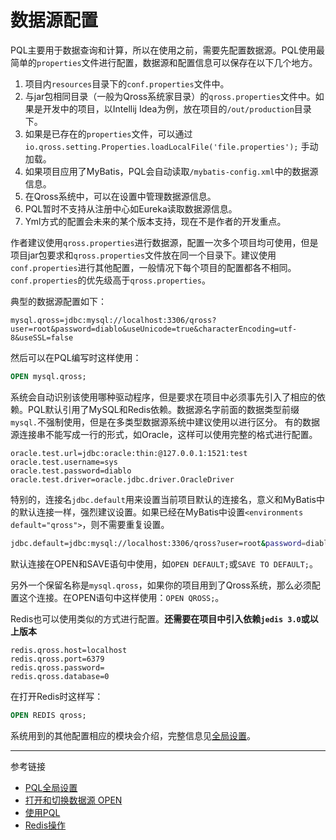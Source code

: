 # 数据源配置
PQL主要用于数据查询和计算，所以在使用之前，需要先配置数据源。PQL使用最简单的`properties`文件进行配置，数据源和配置信息可以保存在以下几个地方。

1. 项目内`resources`目录下的`conf.properties`文件中。
2. 与jar包相同目录（一般为Qross系统家目录）的`qross.properties`文件中。如果是开发中的项目，以Intellij Idea为例，放在项目的`/out/production`目录下。
3. 如果是已存在的`properties`文件，可以通过 `io.qross.setting.Properties.loadLocalFile('file.properties');` 手动加载。
4. 如果项目应用了MyBatis，PQL会自动读取`/mybatis-config.xml`中的数据源信息。
5. 在Qross系统中，可以在设置中管理数据源信息。
6. PQL暂时不支持从注册中心如Eureka读取数据源信息。
7. Yml方式的配置会未来的某个版本支持，现在不是作者的开发重点。

作者建议使用`qross.properties`进行数据源，配置一次多个项目均可使用，但是项目jar包要求和`qross.properties`文件放在同一个目录下。建议使用`conf.properties`进行其他配置，一般情况下每个项目的配置都各不相同。`conf.properties`的优先级高于`qross.properties`。

典型的数据源配置如下：
```properties
mysql.qross=jdbc:mysql://localhost:3306/qross?user=root&password=diablo&useUnicode=true&characterEncoding=utf-8&useSSL=false
```
然后可以在PQL编写时这样使用：
```sql
OPEN mysql.qross;
```
系统会自动识别该使用哪种驱动程序，但是要求在项目中必须事先引入了相应的依赖。PQL默认引用了MySQL和Redis依赖。数据源名字前面的数据类型前缀`mysql.`不强制使用，但是在多类型数据源系统中建议使用以进行区分。
有的数据源连接串不能写成一行的形式，如Oracle，这样可以使用完整的格式进行配置。
```properties
oracle.test.url=jdbc:oracle:thin:@127.0.0.1:1521:test
oracle.test.username=sys
oracle.test.password=diablo
oracle.test.driver=oracle.jdbc.driver.OracleDriver
```
特别的，连接名`jdbc.default`用来设置当前项目默认的连接名，意义和MyBatis中的默认连接一样，强烈建议设置。如果已经在MyBatis中设置`<environments default="qross">`，则不需要重复设置。
```sh
jdbc.default=jdbc:mysql://localhost:3306/qross?user=root&password=diablo&useUnicode=true
```
默认连接在OPEN和SAVE语句中使用，如`OPEN DEFAULT;`或`SAVE TO DEFAULT;`。 
 
另外一个保留名称是`mysql.qross`，如果你的项目用到了Qross系统，那么必须配置这个连接。在OPEN语句中这样使用：`OPEN QROSS;`。  

Redis也可以使用类似的方式进行配置。**还需要在项目中引入依赖`jedis 3.0`或以上版本**
```properties
redis.qross.host=localhost
redis.qross.port=6379
redis.qross.password=
redis.qross.database=0
```


在打开Redis时这样写：
```sql
OPEN REDIS qross;
```

系统用到的其他配置相应的模块会介绍，完整信息见[全局设置](/pql/setup.md)。

---
参考链接

* [PQL全局设置](/pql/setup.md)
* [打开和切换数据源 OPEN](/pql/open.md)
* [使用PQL](/pql/use-pql.md)
* [Redis操作](/pql/redis.md)